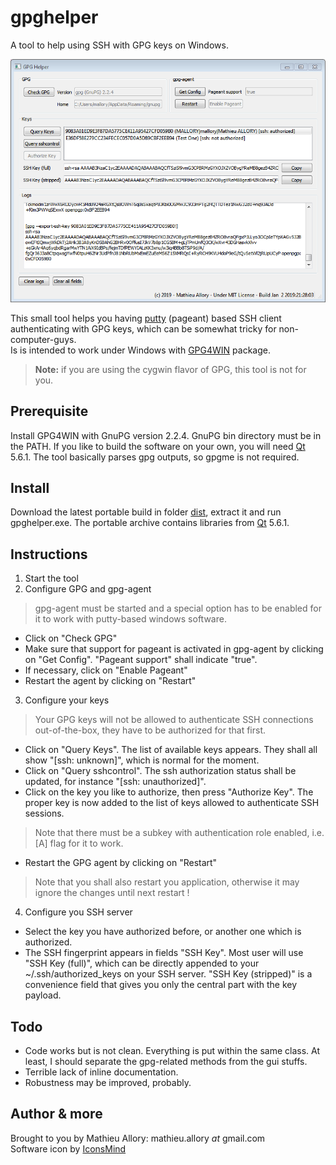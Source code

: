 # gpghelper
A tool to help using SSH with GPG keys on Windows.

![screenshot of gpghelper](screenshot.png)

This small tool helps you having [putty](https://www.chiark.greenend.org.uk/~sgtatham/putty/) (pageant) based SSH client authenticating with GPG keys, which can be somewhat tricky for non-computer-guys.  
Is is intended to work under Windows with [GPG4WIN](http://www.gpg4win.com) package.
> **Note:** if you are using the cygwin flavor of GPG, this tool is not for you.

## Prerequisite
Install GPG4WIN with GnuPG version 2.2.4. GnuPG bin directory must be in the PATH.
If you like to build the software on your own, you will need [Qt](https://www.qt.io/) 5.6.1.
The tool basically parses gpg outputs, so gpgme is not required.

## Install
Download the latest portable build in folder [dist](dist/), extract it and run gpghelper.exe.
The portable archive contains libraries from [Qt](https://www.qt.io/) 5.6.1.

## Instructions
1. Start the tool
2. Configure GPG and gpg-agent
> gpg-agent must be started and a special option has to be enabled for it to work with putty-based windows software.
* Click on "Check GPG"
* Make sure that support for pageant is activated in gpg-agent by clicking on "Get Config". "Pageant support" shall indicate "true".
* If necessary, click on "Enable Pageant"
* Restart the agent by clicking on "Restart"

3. Configure your keys
>Your GPG keys will not be allowed to authenticate SSH connections out-of-the-box, they have to be authorized for that first.
* Click on "Query Keys". The list of available keys appears. They shall all show "[ssh: unknown]", which is normal for the moment.
* Click on "Query sshcontrol". The ssh authorization status shall be updated, for instance "[ssh: unauthorized]".
* Click on the key you like to authorize, then press "Authorize Key". The proper key is now added to the list of keys allowed to authenticate SSH sessions.
>Note that there must be a subkey with authentication role enabled, i.e. [A] flag for it to work.
* Restart the GPG agent by clicking on "Restart"
>Note that you shall also restart you application, otherwise it may ignore the changes until next restart !

4. Configure you SSH server
* Select the key you have authorized before, or another one which is authorized.
* The SSH fingerprint appears in fields "SSH Key". Most user will use "SSH Key (full)", which can be directly appended to your ~/.ssh/authorized_keys on your SSH server. "SSH Key (stripped)" is a convenience field that gives you only the central part with the key payload.

## Todo
* Code works but is not clean. Everything is put within the same class. At least, I should separate the gpg-related methods from the gui stuffs.
* Terrible lack of inline documentation.
* Robustness may be improved, probably.

## Author & more
Brought to you by Mathieu Allory: mathieu.allory _at_ gmail.com  
Software icon by [IconsMind](http://www.iconsmind.com)